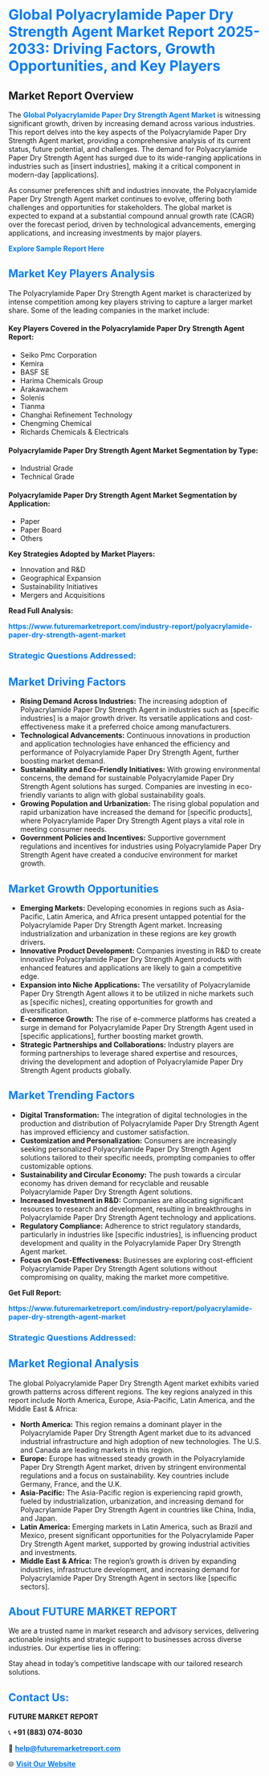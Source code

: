 <h1 style="color: #007BFF;">Global Polyacrylamide Paper Dry Strength Agent Market Report 2025-2033: Driving Factors, Growth Opportunities, and Key Players</h1>

<section id="overview">
<h2>Market Report Overview</h2>
<p>The <a href="https://www.futuremarketreport.com/industry-report/polyacrylamide-paper-dry-strength-agent-market" style="color: #007BFF; text-decoration: none;"><strong>Global Polyacrylamide Paper Dry Strength Agent Market</strong></a> is witnessing significant growth, driven by increasing demand across various industries. This report delves into the key aspects of the Polyacrylamide Paper Dry Strength Agent market, providing a comprehensive analysis of its current status, future potential, and challenges. The demand for Polyacrylamide Paper Dry Strength Agent has surged due to its wide-ranging applications in industries such as [insert industries], making it a critical component in modern-day [applications].</p>
<p>As consumer preferences shift and industries innovate, the Polyacrylamide Paper Dry Strength Agent market continues to evolve, offering both challenges and opportunities for stakeholders. The global market is expected to expand at a substantial compound annual growth rate (CAGR) over the forecast period, driven by technological advancements, emerging applications, and increasing investments by major players.</p>
</section>

<section id="overview">
<p><a href="https://www.futuremarketreport.com/request-sample/reportId=89709" style="color: #007BFF; text-decoration: none;"><strong>Explore Sample Report Here</strong></a></p>
</section>

<section id="key-players">
<h2 style="color: #007BFF;">Market Key Players Analysis</h2>
<p>The Polyacrylamide Paper Dry Strength Agent market is characterized by intense competition among key players striving to capture a larger market share. Some of the leading companies in the market include:</p>
<h4>Key Players Covered in the Polyacrylamide Paper Dry Strength Agent Report:</h4>
<ul><li>Seiko Pmc Corporation</li><li>Kemira</li><li>BASF SE</li><li>Harima Chemicals Group</li><li>Arakawachem</li><li>Solenis</li><li>Tianma</li><li>Changhai Refinement Technology</li><li>Chengming Chemical</li><li>Richards Chemicals &amp; Electricals</li></ul>
<h4>Polyacrylamide Paper Dry Strength Agent Market Segmentation by Type:</h4>
<ul><li>Industrial Grade</li><li>Technical Grade</li></ul>

<h4>Polyacrylamide Paper Dry Strength Agent Market Segmentation by Application:</h4>
<ul><li>Paper</li><li>Paper Board</li><li>Others</li></ul>
<p><strong>Key Strategies Adopted by Market Players:</strong></p>
<ul>
<li>Innovation and R&D</li>
<li>Geographical Expansion</li>
<li>Sustainability Initiatives</li>
<li>Mergers and Acquisitions</li>
</ul>
</section>

<section>
<p><strong>Read Full Analysis: </strong></p><a href="https://www.futuremarketreport.com/industry-report/polyacrylamide-paper-dry-strength-agent-market" style="color: #007BFF; text-decoration: none;"><strong>https://www.futuremarketreport.com/industry-report/polyacrylamide-paper-dry-strength-agent-market</strong></a>
<h3 style="color: #007BFF;">Strategic Questions Addressed:</h3>
</section>

<section id="driving-factors">
<h2 style="color: #007BFF;">Market Driving Factors</h2>
<ul>
<li><strong>Rising Demand Across Industries:</strong> The increasing adoption of Polyacrylamide Paper Dry Strength Agent in industries such as [specific industries] is a major growth driver. Its versatile applications and cost-effectiveness make it a preferred choice among manufacturers.</li>
<li><strong>Technological Advancements:</strong> Continuous innovations in production and application technologies have enhanced the efficiency and performance of Polyacrylamide Paper Dry Strength Agent, further boosting market demand.</li>
<li><strong>Sustainability and Eco-Friendly Initiatives:</strong> With growing environmental concerns, the demand for sustainable Polyacrylamide Paper Dry Strength Agent solutions has surged. Companies are investing in eco-friendly variants to align with global sustainability goals.</li>
<li><strong>Growing Population and Urbanization:</strong> The rising global population and rapid urbanization have increased the demand for [specific products], where Polyacrylamide Paper Dry Strength Agent plays a vital role in meeting consumer needs.</li>
<li><strong>Government Policies and Incentives:</strong> Supportive government regulations and incentives for industries using Polyacrylamide Paper Dry Strength Agent have created a conducive environment for market growth.</li>
</ul>
</section>

<section id="growth-opportunities">
<h2 style="color: #007BFF;">Market Growth Opportunities</h2>
<ul>
<li><strong>Emerging Markets:</strong> Developing economies in regions such as Asia-Pacific, Latin America, and Africa present untapped potential for the Polyacrylamide Paper Dry Strength Agent market. Increasing industrialization and urbanization in these regions are key growth drivers.</li>
<li><strong>Innovative Product Development:</strong> Companies investing in R&D to create innovative Polyacrylamide Paper Dry Strength Agent products with enhanced features and applications are likely to gain a competitive edge.</li>
<li><strong>Expansion into Niche Applications:</strong> The versatility of Polyacrylamide Paper Dry Strength Agent allows it to be utilized in niche markets such as [specific niches], creating opportunities for growth and diversification.</li>
<li><strong>E-commerce Growth:</strong> The rise of e-commerce platforms has created a surge in demand for Polyacrylamide Paper Dry Strength Agent used in [specific applications], further boosting market growth.</li>
<li><strong>Strategic Partnerships and Collaborations:</strong> Industry players are forming partnerships to leverage shared expertise and resources, driving the development and adoption of Polyacrylamide Paper Dry Strength Agent products globally.</li>
</ul>
</section>

<section id="trending-factors">
<h2 style="color: #007BFF;">Market Trending Factors</h2>
<ul>
<li><strong>Digital Transformation:</strong> The integration of digital technologies in the production and distribution of Polyacrylamide Paper Dry Strength Agent has improved efficiency and customer satisfaction.</li>
<li><strong>Customization and Personalization:</strong> Consumers are increasingly seeking personalized Polyacrylamide Paper Dry Strength Agent solutions tailored to their specific needs, prompting companies to offer customizable options.</li>
<li><strong>Sustainability and Circular Economy:</strong> The push towards a circular economy has driven demand for recyclable and reusable Polyacrylamide Paper Dry Strength Agent solutions.</li>
<li><strong>Increased Investment in R&D:</strong> Companies are allocating significant resources to research and development, resulting in breakthroughs in Polyacrylamide Paper Dry Strength Agent technology and applications.</li>
<li><strong>Regulatory Compliance:</strong> Adherence to strict regulatory standards, particularly in industries like [specific industries], is influencing product development and quality in the Polyacrylamide Paper Dry Strength Agent market.</li>
<li><strong>Focus on Cost-Effectiveness:</strong> Businesses are exploring cost-efficient Polyacrylamide Paper Dry Strength Agent solutions without compromising on quality, making the market more competitive.</li>
</ul>
</section>

<section>
<p><strong>Get Full Report: </strong></p><a href="https://www.futuremarketreport.com/industry-report/polyacrylamide-paper-dry-strength-agent-market" style="color: #007BFF; text-decoration: none;"><strong>https://www.futuremarketreport.com/industry-report/polyacrylamide-paper-dry-strength-agent-market</strong></a>
<h3 style="color: #007BFF;">Strategic Questions Addressed:</h3>
</section>


<section id="regional-analysis">
<h2 style="color: #007BFF;">Market Regional Analysis</h2>
<p>The global Polyacrylamide Paper Dry Strength Agent market exhibits varied growth patterns across different regions. The key regions analyzed in this report include North America, Europe, Asia-Pacific, Latin America, and the Middle East & Africa:</p>
<ul>
<li><strong>North America:</strong> This region remains a dominant player in the Polyacrylamide Paper Dry Strength Agent market due to its advanced industrial infrastructure and high adoption of new technologies. The U.S. and Canada are leading markets in this region.</li>
<li><strong>Europe:</strong> Europe has witnessed steady growth in the Polyacrylamide Paper Dry Strength Agent market, driven by stringent environmental regulations and a focus on sustainability. Key countries include Germany, France, and the U.K.</li>
<li><strong>Asia-Pacific:</strong> The Asia-Pacific region is experiencing rapid growth, fueled by industrialization, urbanization, and increasing demand for Polyacrylamide Paper Dry Strength Agent in countries like China, India, and Japan.</li>
<li><strong>Latin America:</strong> Emerging markets in Latin America, such as Brazil and Mexico, present significant opportunities for the Polyacrylamide Paper Dry Strength Agent market, supported by growing industrial activities and investments.</li>
<li><strong>Middle East & Africa:</strong> The region’s growth is driven by expanding industries, infrastructure development, and increasing demand for Polyacrylamide Paper Dry Strength Agent in sectors like [specific sectors].</li>
</ul>
</section>

<footer>
<h2 style="color: #007BFF;">About FUTURE MARKET REPORT</h2>
<p>We are a trusted name in market research and advisory services, delivering actionable insights and strategic support to businesses across diverse industries. Our expertise lies in offering:</p>

<p>Stay ahead in today’s competitive landscape with our tailored research solutions.</p>

<h2 style="color: #007BFF;">Contact Us:</h2>
<p><strong>FUTURE MARKET REPORT</strong></p>
<p>📞 <strong>+91 (883) 074-8030</strong></p>
<p>📧 <strong><a href="mailto:help@futuremarketreport.com" style="color: #007BFF;">help@futuremarketreport.com</a></strong></p>
<p>🌐 <strong><a href="https://www.futuremarketreport.com/" style="color: #007BFF;">Visit Our Website</a></strong></p>
</footer>